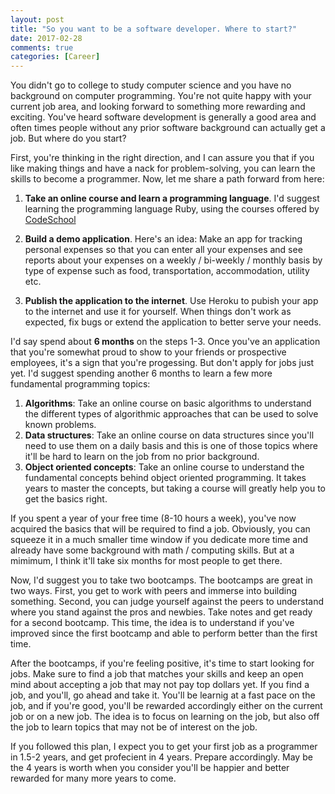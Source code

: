 ```yaml
---
layout: post
title: "So you want to be a software developer. Where to start?"
date: 2017-02-28
comments: true
categories: [Career]
---
```


You didn't go to college to study computer science and you have no
background on computer programming. You're not quite happy with your
current job area, and looking forward to something more rewarding and
exciting. You've heard software development is generally a good area
and often times people without any prior software background can
actually get a job. But where do you start?

First, you're thinking in the right direction, and I can assure you that
if you like making things and have a nack for problem-solving, you can
learn the skills to become a programmer. Now, let me share a path
forward from here:

1. **Take an online course and learn a programming language**. I'd
suggest learning the programming language Ruby, using the courses
offered by [CodeSchool](https://www.codeschool.com/learn/ruby)

2. **Build a demo application**. Here's an idea: Make an app for
   tracking personal expenses so that you can enter all your expenses
and see reports about your expenses on a weekly / bi-weekly / monthly
basis by type of expense such as food, transportation, accommodation,
utility etc.

3. **Publish the application to the internet**. Use Heroku to pubish
   your app to the internet and use it for yourself. When things don't
work as expected, fix bugs or extend the application to better serve
your needs.

I'd say spend about **6 months** on the steps 1-3. Once you've an
application that you're somewhat proud to show to your friends or
prospective employees, it's a sign that you're progessing. But don't
apply for jobs just yet. I'd suggest spending another 6 months to learn
a few more fundamental programming topics:

1. **Algorithms**: Take an online course on basic algorithms to understand
   the different types of algorithmic approaches that can be used to
solve known problems.
2. **Data structures**: Take an online course on data structures since you'll
   need to use them on a daily basis and this is one of those topics
where it'll be hard to learn on the job from no prior background.
3. **Object oriented concepts**: Take an online course to understand the
   fundamental concepts behind object oriented programming. It takes
years to master the concepts, but taking a course will greatly help you
to get the basics right.

If you spent a year of your free time (8-10 hours a week), you've now
acquired the basics that will be required to find a job. Obviously, you
can squeeze it in a much smaller time window if you dedicate more time
and already have some background with math / computing skills. But at a
mimimum, I think it'll take six months for most people to get there.

Now, I'd suggest you to take two bootcamps. The bootcamps are great in
two ways. First, you get to work with peers and immerse into building
something. Second, you can judge yourself against the peers to
understand where you stand against the pros and newbies. Take notes and
get ready for a second bootcamp. This time, the idea is to understand if
you've improved since the first bootcamp and able to perform better than
the first time.

After the bootcamps, if you're feeling positive, it's time to start
looking for jobs. Make sure to find a job that matches your skills and
keep an open mind about accepting a job that may not pay top dollars
yet. If you find a job, and you'll, go ahead and take it. You'll be
learnig at a fast pace on the job, and if you're good, you'll be
rewarded accordingly either on the current job or on a new job. The idea
is to focus on learning on the job, but also off the job to learn topics
that may not be of interest on the job.

If you followed this plan, I expect you to get your first job as a
programmer in 1.5-2 years, and get profecient in 4 years. Prepare
accordingly. May be the 4 years is worth when you consider you'll be
happier and better rewarded for many more years to come.

